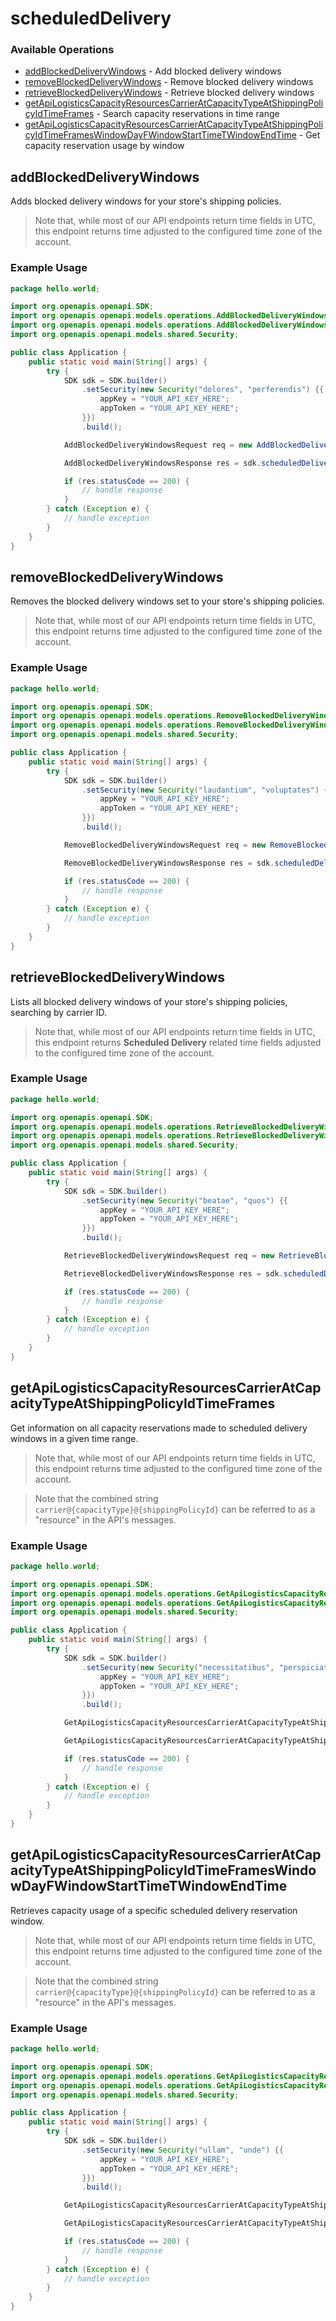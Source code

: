 # scheduledDelivery

### Available Operations

* [addBlockedDeliveryWindows](#addblockeddeliverywindows) - Add blocked delivery windows
* [removeBlockedDeliveryWindows](#removeblockeddeliverywindows) - Remove blocked delivery windows
* [retrieveBlockedDeliveryWindows](#retrieveblockeddeliverywindows) - Retrieve blocked delivery windows
* [getApiLogisticsCapacityResourcesCarrierAtCapacityTypeAtShippingPolicyIdTimeFrames](#getapilogisticscapacityresourcescarrieratcapacitytypeatshippingpolicyidtimeframes) - Search capacity reservations in time range
* [getApiLogisticsCapacityResourcesCarrierAtCapacityTypeAtShippingPolicyIdTimeFramesWindowDayFWindowStartTimeTWindowEndTime](#getapilogisticscapacityresourcescarrieratcapacitytypeatshippingpolicyidtimeframeswindowdayfwindowstarttimetwindowendtime) - Get capacity reservation usage by window

## addBlockedDeliveryWindows

Adds blocked delivery windows for your store's shipping policies.

> Note that, while most of our API endpoints return time fields in UTC, this endpoint returns time adjusted to the configured time zone of the account.

### Example Usage

```java
package hello.world;

import org.openapis.openapi.SDK;
import org.openapis.openapi.models.operations.AddBlockedDeliveryWindowsRequest;
import org.openapis.openapi.models.operations.AddBlockedDeliveryWindowsResponse;
import org.openapis.openapi.models.shared.Security;

public class Application {
    public static void main(String[] args) {
        try {
            SDK sdk = SDK.builder()
                .setSecurity(new Security("dolores", "perferendis") {{
                    appKey = "YOUR_API_KEY_HERE";
                    appToken = "YOUR_API_KEY_HERE";
                }})
                .build();

            AddBlockedDeliveryWindowsRequest req = new AddBlockedDeliveryWindowsRequest("esse", "quas", ""2016-08-09T08:00:00"", "blanditiis");            

            AddBlockedDeliveryWindowsResponse res = sdk.scheduledDelivery.addBlockedDeliveryWindows(req);

            if (res.statusCode == 200) {
                // handle response
            }
        } catch (Exception e) {
            // handle exception
        }
    }
}
```

## removeBlockedDeliveryWindows

Removes the blocked delivery windows set to your store's shipping policies.

> Note that, while most of our API endpoints return time fields in UTC, this endpoint returns time adjusted to the configured time zone of the account.

### Example Usage

```java
package hello.world;

import org.openapis.openapi.SDK;
import org.openapis.openapi.models.operations.RemoveBlockedDeliveryWindowsRequest;
import org.openapis.openapi.models.operations.RemoveBlockedDeliveryWindowsResponse;
import org.openapis.openapi.models.shared.Security;

public class Application {
    public static void main(String[] args) {
        try {
            SDK sdk = SDK.builder()
                .setSecurity(new Security("laudantium", "voluptates") {{
                    appKey = "YOUR_API_KEY_HERE";
                    appToken = "YOUR_API_KEY_HERE";
                }})
                .build();

            RemoveBlockedDeliveryWindowsRequest req = new RemoveBlockedDeliveryWindowsRequest("minus", "autem", ""2016-08-09T08:00:00"", "vel");            

            RemoveBlockedDeliveryWindowsResponse res = sdk.scheduledDelivery.removeBlockedDeliveryWindows(req);

            if (res.statusCode == 200) {
                // handle response
            }
        } catch (Exception e) {
            // handle exception
        }
    }
}
```

## retrieveBlockedDeliveryWindows

Lists all blocked delivery windows of your store's shipping policies, searching by carrier ID.

> Note that, while most of our API endpoints return time fields in UTC, this endpoint returns **Scheduled Delivery** related time fields adjusted to the configured time zone of the account.

### Example Usage

```java
package hello.world;

import org.openapis.openapi.SDK;
import org.openapis.openapi.models.operations.RetrieveBlockedDeliveryWindowsRequest;
import org.openapis.openapi.models.operations.RetrieveBlockedDeliveryWindowsResponse;
import org.openapis.openapi.models.shared.Security;

public class Application {
    public static void main(String[] args) {
        try {
            SDK sdk = SDK.builder()
                .setSecurity(new Security("beatae", "quos") {{
                    appKey = "YOUR_API_KEY_HERE";
                    appToken = "YOUR_API_KEY_HERE";
                }})
                .build();

            RetrieveBlockedDeliveryWindowsRequest req = new RetrieveBlockedDeliveryWindowsRequest("consectetur", "soluta", "tenetur");            

            RetrieveBlockedDeliveryWindowsResponse res = sdk.scheduledDelivery.retrieveBlockedDeliveryWindows(req);

            if (res.statusCode == 200) {
                // handle response
            }
        } catch (Exception e) {
            // handle exception
        }
    }
}
```

## getApiLogisticsCapacityResourcesCarrierAtCapacityTypeAtShippingPolicyIdTimeFrames

Get information on all capacity reservations made to scheduled delivery windows in a given time range.

> Note that, while most of our API endpoints return time fields in UTC, this endpoint returns time adjusted to the configured time zone of the account.

> Note that the combined string `carrier@{capacityType}@{shippingPolicyId}` can be referred to as a "resource" in the API's messages.

### Example Usage

```java
package hello.world;

import org.openapis.openapi.SDK;
import org.openapis.openapi.models.operations.GetApiLogisticsCapacityResourcesCarrierAtCapacityTypeAtShippingPolicyIdTimeFramesRequest;
import org.openapis.openapi.models.operations.GetApiLogisticsCapacityResourcesCarrierAtCapacityTypeAtShippingPolicyIdTimeFramesResponse;
import org.openapis.openapi.models.shared.Security;

public class Application {
    public static void main(String[] args) {
        try {
            SDK sdk = SDK.builder()
                .setSecurity(new Security("necessitatibus", "perspiciatis") {{
                    appKey = "YOUR_API_KEY_HERE";
                    appToken = "YOUR_API_KEY_HERE";
                }})
                .build();

            GetApiLogisticsCapacityResourcesCarrierAtCapacityTypeAtShippingPolicyIdTimeFramesRequest req = new GetApiLogisticsCapacityResourcesCarrierAtCapacityTypeAtShippingPolicyIdTimeFramesRequest("application/vnd.vtex.availability.v1+json", "suscipit", "{{capacityType}}", "yyyy-mm-dd", "yyyy-mm-dd", "{{shippingPolicyId}}");            

            GetApiLogisticsCapacityResourcesCarrierAtCapacityTypeAtShippingPolicyIdTimeFramesResponse res = sdk.scheduledDelivery.getApiLogisticsCapacityResourcesCarrierAtCapacityTypeAtShippingPolicyIdTimeFrames(req);

            if (res.statusCode == 200) {
                // handle response
            }
        } catch (Exception e) {
            // handle exception
        }
    }
}
```

## getApiLogisticsCapacityResourcesCarrierAtCapacityTypeAtShippingPolicyIdTimeFramesWindowDayFWindowStartTimeTWindowEndTime

Retrieves capacity usage of a specific scheduled delivery reservation window.

> Note that, while most of our API endpoints return time fields in UTC, this endpoint returns time adjusted to the configured time zone of the account.

> Note that the combined string `carrier@{capacityType}@{shippingPolicyId}` can be referred to as a "resource" in the API's messages.

### Example Usage

```java
package hello.world;

import org.openapis.openapi.SDK;
import org.openapis.openapi.models.operations.GetApiLogisticsCapacityResourcesCarrierAtCapacityTypeAtShippingPolicyIdTimeFramesWindowDayFWindowStartTimeTWindowEndTimeRequest;
import org.openapis.openapi.models.operations.GetApiLogisticsCapacityResourcesCarrierAtCapacityTypeAtShippingPolicyIdTimeFramesWindowDayFWindowStartTimeTWindowEndTimeResponse;
import org.openapis.openapi.models.shared.Security;

public class Application {
    public static void main(String[] args) {
        try {
            SDK sdk = SDK.builder()
                .setSecurity(new Security("ullam", "unde") {{
                    appKey = "YOUR_API_KEY_HERE";
                    appToken = "YOUR_API_KEY_HERE";
                }})
                .build();

            GetApiLogisticsCapacityResourcesCarrierAtCapacityTypeAtShippingPolicyIdTimeFramesWindowDayFWindowStartTimeTWindowEndTimeRequest req = new GetApiLogisticsCapacityResourcesCarrierAtCapacityTypeAtShippingPolicyIdTimeFramesWindowDayFWindowStartTimeTWindowEndTimeRequest("application/vnd.vtex.availability.v1+json", "debitis", "{{capacityType}}", "{{shippingPolicyId}}", "yyyy-mm-dd", "hhmm", "hhmm");            

            GetApiLogisticsCapacityResourcesCarrierAtCapacityTypeAtShippingPolicyIdTimeFramesWindowDayFWindowStartTimeTWindowEndTimeResponse res = sdk.scheduledDelivery.getApiLogisticsCapacityResourcesCarrierAtCapacityTypeAtShippingPolicyIdTimeFramesWindowDayFWindowStartTimeTWindowEndTime(req);

            if (res.statusCode == 200) {
                // handle response
            }
        } catch (Exception e) {
            // handle exception
        }
    }
}
```
